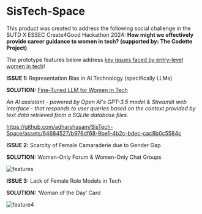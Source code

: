# SisTech-Space

This product was created to address the following social challenge in the SUTD X ESSEC Create4Good Hackathon 2024: **How might we effectively provide career guidance to women in tech? (supported by: The Codette Project)**

The prototype features below address [key issues faced by entry-level women in tech](https://github.com/adharshasam/SisTech-Space/blob/main/Research_%26_Data_Vizzes.ipynb)!

**ISSUE 1:** Representation Bias in AI Technology (specifically LLMs)

**SOLUTION:** [Fine-Tuned LLM for Women in Tech](https://github.com/adharshasam/SisTech-Space/tree/main/Finetuned%20LLM)

*An AI assistant - powered by Open AI's GPT-3.5 model & Streamlit web interface - that responds to user queries based on the context provided by text data retrieved from a SQLite database files.*

https://github.com/adharshasam/SisTech-Space/assets/64684527/b976df68-9be1-4b2c-bdec-cac8b0c5584c

**ISSUE 2:** Scarcity of Female Camaraderie due to Gender Gap

**SOLUTION:** Women-Only Forum & Women-Only Chat Groups

![features](https://github.com/adharshasam/SisTech-Space/assets/64684527/822609cd-84e8-4b8f-b762-103af9cbcc00)

**ISSUE 3:** Lack of Female Role Models in Tech

**SOLUTION:** ‘Woman of the Day’ Card

![feature4](https://github.com/adharshasam/SisTech-Space/assets/64684527/41b3f218-f283-405b-ab03-bec9ac9b5d93)
